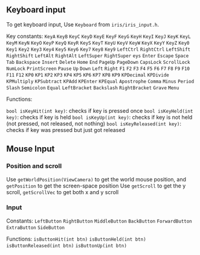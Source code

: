 ## Keyboard input

To get keyboard input, Use `Keyboard` from `iris/iris_input.h`.

Key constants:
`KeyA`
`KeyB`
`KeyC`
`KeyD`
`KeyE`
`KeyF`
`KeyG`
`KeyH`
`KeyI`
`KeyJ`
`KeyK`
`KeyL`
`KeyM`
`KeyN`
`KeyO`
`KeyP`
`KeyQ`
`KeyR`
`KeyS`
`KeyT`
`KeyU`
`KeyV`
`KeyW`
`KeyX`
`KeyY`
`KeyZ`
`Key0`
`Key1`
`Key2`
`Key3`
`Key4`
`Key5`
`Key6`
`Key7`
`Key8`
`Key9`
`LeftCtrl`
`RightCtrl`
`LeftShift`
`RightShift`
`LeftAlt`
`RightAlt`
`LeftSuper`
`RightSuper`
`eys`
`Enter`
`Escape`
`Space`
`Tab`
`Backspace`
`Insert`
`Delete`
`Home`
`End`
`PageUp`
`PageDown`
`CapsLock`
`ScrollLock`
`NumLock`
`PrintScreen`
`Pause`
`Up`
`Down`
`Left`
`Right`
`F1`
`F2`
`F3`
`F4`
`F5`
`F6`
`F7`
`F8`
`F9`
`F10`
`F11`
`F12`
`KP0`
`KP1`
`KP2`
`KP3`
`KP4`
`KP5`
`KP6`
`KP7`
`KP8`
`KP9`
`KPDecimal`
`KPDivide`
`KPMultiply`
`KPSubtract`
`KPAdd`
`KPEnter`
`KPEqual`
`Apostrophe`
`Comma`
`Minus`
`Period`
`Slash`
`Semicolon`
`Equal`
`LeftBracket`
`Backslash`
`RightBracket`
`Grave`
`Menu`




Functions:

`bool isKeyHit(int key)`: checks if key is pressed once
`bool isKeyHeld(int key)`: checks if key is held
`bool isKeyUp(int key)`: checks if key is not held (not pressed, not released, not nothing)
`bool isKeyReleased(int key)`: checks if key was pressed but just got released


## Mouse Input

### Position and scroll
Use `getWorldPosition(ViewCamera)` to get the world mouse position, and `getPosition` to get the screen-space position
Use `getScroll` to get the y scroll, `getScrollVec` to get both x and y scroll

### Input

Constants:
`LeftButton`
`RightButton`
`MiddleButton`
`BackButton`
`ForwardButton`
`ExtraButton`
`SideButton`

Functions:
`isButtonHit(int btn)`
`isButtonHeld(int btn)`
`isButtonReleased(int btn)`
`isButtonUp(int btn)`